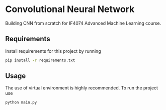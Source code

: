 # Convolutional Neural Network

Building CNN from scratch for IF4074 Advanced Machine Learning course.

## Requirements

Install requirements for this project by running 

```bash
pip install -r requirements.txt
```

## Usage

The use of virtual environment is highly recommended. To run the project use 

```
python main.py
```